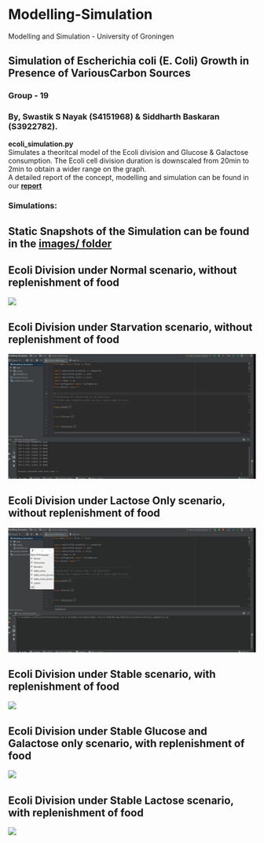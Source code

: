 # Modelling-Simulation
Modelling and Simulation - University of Groningen

## Simulation of Escherichia coli (E. Coli) Growth in Presence of VariousCarbon Sources
### Group - 19
### By, Swastik S Nayak (S4151968) & Siddharth Baskaran (S3922782).

**ecoli_simulation.py**  
  Simulates a theoritcal model of the Ecoli division and Glucose & Galactose consumption.
  The Ecoli cell division duration is downscaled from 20min to 2min to obtain a wider range on the graph.  
  A detailed report of the concept, modelling and simulation can be found in our **[report](https://github.com/Swastik-RUG/Modelling-Simulation/blob/dev/report/E_Coli_Colony_simulation_team_19_report.pdf)**  

### Simulations:
 
## Static Snapshots of the Simulation can be found in the [images/ folder](https://github.com/Swastik-RUG/Modelling-Simulation/tree/dev/images)  
 
## Ecoli Division under Normal scenario, without replenishment of food  
 ![](simulations/Ecoli-Normal.gif)  
 
## Ecoli Division under Starvation scenario, without replenishment of food  
 ![](simulations/Ecoli-Starvation.gif)  

## Ecoli Division under Lactose Only scenario, without replenishment of food  
 ![](simulations/Ecoli-LactoseOnly.gif)  
  
 ## Ecoli Division under Stable scenario, with replenishment of food  
 ![](simulations/Ecoli-stable.gif)  
 
 ## Ecoli Division under Stable Glucose and Galactose only scenario, with replenishment of food  
 ![](simulations/Ecoli-stableGlucose.gif)  
 
 ## Ecoli Division under Stable Lactose scenario, with replenishment of food  
 ![](simulations/Ecoli-stableLactose.gif)  
